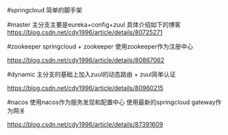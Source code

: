 #springcloud 简单的脚手架

#master 主分支主要是eureka+config+zuul
具体介绍如下的博客
https://blog.csdn.net/cdy1996/article/details/80725271


#zookeeper springcloud + zookeeper 使用zookeeper作为注册中心

https://blog.csdn.net/cdy1996/article/details/80867062


#dynamic 主分支的基础上加入zuul的动态路由 + zuul简单认证

https://blog.csdn.net/cdy1996/article/details/80960215

#nacos 使用nacos作为服务发现和配置中心 使用最新的springcloud gateway作为网关

https://blog.csdn.net/cdy1996/article/details/87391609
